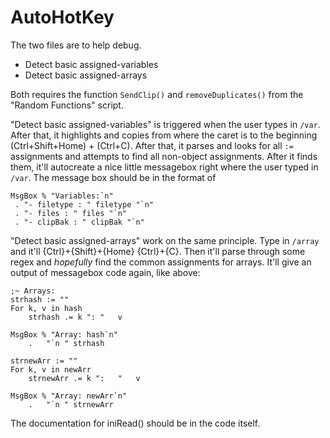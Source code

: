 # AutoHotKey
The two files are to help debug. 

* Detect basic assigned-variables
* Detect basic assigned-arrays

Both requires the function `SendClip()` and `removeDuplicates()` from the "Random Functions" script. 

"Detect basic assigned-variables" is triggered when the user types in `/var`. After that, it highlights and copies from where the caret is to the beginning (Ctrl+Shift+Home) + (Ctrl+C). After that, it parses and looks for all `:=` assignments and attempts to find all non-object assignments. After it finds them, it'll autocreate a nice little messagebox right where the user typed in `/var`. The message box should be in the format of

    MsgBox % "Variables:`n"
     . "- filetype : " filetype "`n"
     . "- files : " files "`n"
     . "- clipBak : " clipBak "`n"
    
"Detect basic assigned-arrays" work on the same principle. Type in `/array` and it'll {Ctrl}+{Shift}+{Home} {Ctrl}+{C}. Then it'll parse through some regex and *hopefully* find the common assignments for arrays. It'll give an output of messagebox code again, like above: 

    ;~ Arrays:
    strhash := "" 
    For k, v in hash
	    strhash .= k ":	"	v

    MsgBox % "Array: hash`n"
	    .	"`n " strhash

    strnewArr := "" 
    For k, v in newArr
	    strnewArr .= k ":	"	v

    MsgBox % "Array: newArr`n"
	    .	"`n " strnewArr

The documentation for iniRead() should be in the code itself. 

